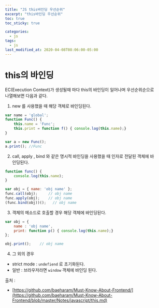 ```yaml
---
title: "JS this바인딩 우선순위"
excerpt: "this바인딩 우선순위"
toc: true
toc_sticky: true

categories:
  - js
tags:
  - js
last_modified_at: 2020-04-08T08:06:00-05:00
---
```




# this의 바인딩

EC(Execution Context)가 생성될때 마다 this의 바인딩이 일어나며 우선순위순으로 나열해보면 다음과 같다.

1. new 를 사용했을 때 해당 객체로 바인딩된다.

```js
var name = 'global';
function Func() {
    this.name = 'Func';
    this.print = function f() { console.log(this.name);}
}

var a = new Func();
a.print(); //Func

```

2. call, apply , bind 와 같은 명시적 바인딩을 사용했을 때 인자로 전달된 객체에 바인딩된다.

```js
function func() {
    console.log(this.name);
}

var obj = { name: 'obj name' };
func.call(obj);     // obj name
func.apply(obj);    // obj name
(func.bind(obj))();   // obj name
```

3. 객체의 메소드로 호출할 경우 해당 객체에 바인딩된다.

```js
var obj = {
    name : 'obj name',
    print: function p() { console.log(this.name);}
};

obj.print();    // obj name

```

4. 그 외의 경우

+ strict mode : `undefiend` 로 초기화된다.
+ 일반 : 브라우저라면 `window` 객체에 바인딩 된다.


출처 : 
+ [https://github.com/baeharam/Must-Know-About-Frontend/](https://github.com/baeharam/Must-Know-About-Frontend/blob/master/Notes/javascript/this.md)